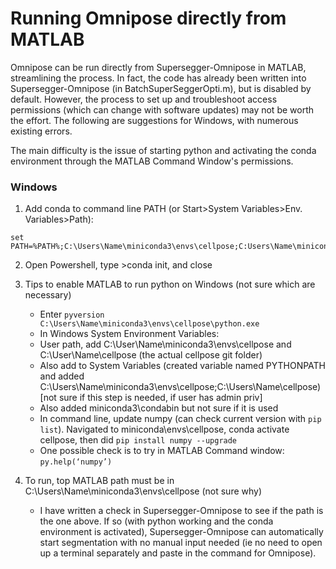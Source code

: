 # Running Omnipose directly from MATLAB

Omnipose can be run directly from Supersegger-Omnipose in MATLAB, streamlining the process. In fact, the code has already been written into Supersegger-Omnipose (in BatchSuperSeggerOpti.m), but is disabled by default. However, the process to set up and troubleshoot access permissions (which can change with software updates) may not be worth the effort. The following are suggestions for Windows, with numerous existing errors.

The main difficulty is the issue of starting python and activating the conda environment through the MATLAB Command Window's permissions. 

### Windows
1. Add conda to command line PATH (or Start>System Variables>Env. Variables>Path): 
``` 
set PATH=%PATH%;C:\Users\Name\miniconda3\envs\cellpose;C:Users\Name\miniconda3\condabin 
```

2. Open Powershell, type >conda init, and close 

3. Tips to enable MATLAB to run python on Windows (not sure which are necessary)
   - Enter ` pyversion C:\Users\Name\miniconda3\envs\cellpose\python.exe ` 
   - In Windows System Environment Variables:
	* User path, add C:\User\Name\miniconda3\envs\cellpose and C:\User\Name\cellpose (the actual cellpose git folder)
	* Also add to System Variables (created variable named PYTHONPATH and added C:\Users\Name\miniconda3\envs\cellpose;C:\Users\Name\cellpose) [not sure if this step is needed, if user has admin priv]
	* Also added miniconda3\condabin but not sure if it is used
   - In command line, update numpy (can check current version with ` pip list `). Navigated to miniconda\envs\cellpose, conda activate cellpose, then did ` pip install numpy --upgrade `
   - One possible check is to try in MATLAB Command window: ` py.help(‘numpy’) `

4. To run, top MATLAB path must be in C:\Users\Name\miniconda3\envs\cellpose (not sure why)
   - I have written a check in Supersegger-Omnipose to see if the path is the one above. If so (with python working and the conda environment is activated), Supersegger-Omnipose can automatically start segmentation with no manual input needed (ie no need to open up a terminal separately and paste in the command for Omnipose).












